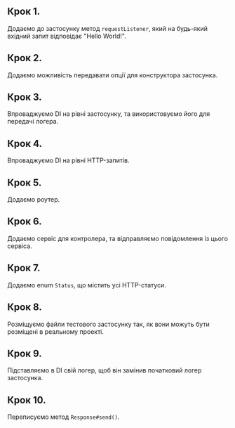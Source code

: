 ## Крок 1.

Додаємо до застосунку метод `requestListener`, який на будь-який вхідний запит відповідає "Hello World!".

## Крок 2.

Додаємо можливість передавати опції для конструктора застосунка.

## Крок 3.

Впроваджуємо DI на рівні застосунку, та використовуємо його для передачі логера.

## Крок 4.

Впроваджуємо DI на рівні HTTP-запитів.

## Крок 5.

Додаємо роутер.

## Крок 6.

Додаємо сервіс для контролера, та відправляємо повідомлення із цього сервіса.

## Крок 7.

Додаємо enum `Status`, що містить усі HTTP-статуси.

## Крок 8.

Розміщуємо файли тестового застосунку так, як вони можуть бути розміщені в реальному проекті.

## Крок 9.

Підставляємо в DI свій логер, щоб він замінив початковий логер застосунка.

## Крок 10.

Переписуємо метод `Response#send()`.

